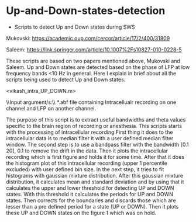 # Up-and-Down-states-detection

* Scripts to detect Up and Down states during SWS

Mukovski:          https://academic.oup.com/cercor/article/17/2/400/31809

Saleem:            https://link.springer.com/article/10.1007%2Fs10827-010-0228-5


These scripts are based on two papers mentioned above, Mukovski and Saleem. Up and Down states are detected based on the phase of LFP at low frequency bands <10 Hz
in general. Here I explain in brief about all the scripts being used to detect Up and Down states.

<vikash_intra_UP_DOWN.m>

\\\Input argument/s:\\\             *.abf file containing Intracellualr recording on one channel and LFP on another channel. 


The purpose of this script is to extract useful bandwidths and theta values specific to the brain region of recording or anesthesia. This scripts starts with the processing of
intracellular recording.First thing it does to the intracellular data is to median filter it with a user defined median filter window. The second step is to
use a bandpass filter with the bandwidth [0.1 20], 0.1 to remove the drift in the data. Then it plots the intracellular recording which is first figure
and holds it for some time. After that it does the histogram plot of this intracellular recording (upper 1 percentile excluded) with user defined bin size. In the next step,
it tries to fit histograms with gaussian mixture distribution. After this gaussian mixture distribution, it calculates mean and standard deviation and by using that it calculates
the upper and lower threshold for detecting UP and DOWN states. With this threshold it calculates the periods for UP and DOWN states. Then corrects for the
boundaries and discards those which are lesser than a pre defined period for a state (UP or DOWN). Then it plots these UP and DOWN states on the figure 1 which 
was on hold. 
